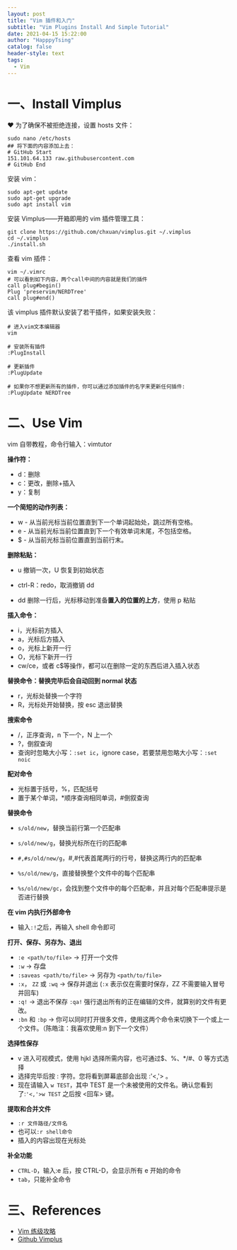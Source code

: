 ```yaml
---
layout: post
title: "Vim 插件和入门"
subtitle: "Vim Plugins Install And Simple Tutorial"
date: 2021-04-15 15:22:00
author: "HapppyTsing"
catalog: false
header-style: text
tags:
  - Vim
---
```


# 一、Install Vimplus

❤ 为了确保不被拒绝连接，设置 hosts 文件：

```shell
sudo nano /etc/hosts
## 将下面的内容添加上去：
# GitHub Start
151.101.64.133 raw.githubusercontent.com
# GitHub End
```

安装 vim：

```shell
sudo apt-get update
sudo apt-get upgrade
sudo apt install vim
```

安装 Vimplus——开箱即用的 vim 插件管理工具：

```shell
git clone https://github.com/chxuan/vimplus.git ~/.vimplus
cd ~/.vimplus
./install.sh
```

查看 vim 插件：

```shell
vim ~/.vimrc
# 可以看到如下内容，两个call中间的内容就是我们的插件
call plug#begin()
Plug 'preservim/NERDTree'
call plug#end()
```

该 vimplus 插件默认安装了若干插件，如果安装失败：

```shell
# 进入vim文本编辑器
vim

# 安装所有插件
:PlugInstall

# 更新插件
:PlugUpdate

# 如果你不想更新所有的插件，你可以通过添加插件的名字来更新任何插件:
:PlugUpdate NERDTree
```

# 二、Use Vim

vim 自带教程，命令行输入：vimtutor

**操作符：**

- d：删除
- c：更改，删除+插入
- y：复制

**一个简短的动作列表：**

- w - 从当前光标当前位置直到下一个单词起始处，跳过所有空格。
- e - 从当前光标当前位置直到下一个有效单词末尾，不包括空格。
- $ - 从当前光标当前位置直到当前行末。

**删除粘贴：**

- u 撤销一次，U 恢复到初始状态

- ctrl-R：redo，取消撤销 dd

- dd 删除一行后，光标移动到准备**置入的位置的上方**，使用 p 粘贴

**插入命令：**

- i，光标前方插入
- a，光标后方插入
- o，光标上新开一行
- O，光标下新开一行
- cw/ce，或者 c$等操作，都可以在删除一定的东西后进入插入状态

**替换命令：替换完毕后会自动回到 normal 状态**

- r，光标处替换一个字符
- R，光标处开始替换，按 esc 退出替换

**搜索命令**

- /，正序查询，n 下一个，N 上一个
- ?，倒叙查询
- 查询时忽略大小写：`:set ic`，ignore case，若要禁用忽略大小写：`:set noic`

**配对命令**

- 光标置于括号，%，匹配括号
- 置于某个单词，\*顺序查询相同单词，#倒叙查询

**替换命令**

- `s/old/new`，替换当前行第一个匹配串

- `s/old/new/g`，替换光标所在行的匹配串
- `#,#s/old/new/g`，#,#代表首尾两行的行号，替换这两行内的匹配串
- `%s/old/new/g`，直接替换整个文件中的每个匹配串
- `%s/old/new/gc`，会找到整个文件中的每个匹配串，并且对每个匹配串提示是否进行替换

**在 vim 内执行外部命令**

- 输入`:!`之后，再输入 shell 命令即可

**打开、保存、另存为、退出**

- `:e <path/to/file>` → 打开一个文件
- `:w` → 存盘
- `:saveas <path/to/file>` → 另存为 `<path/to/file>`
- `:x`， `ZZ` 或 `:wq` → 保存并退出 (`:x` 表示仅在需要时保存，ZZ 不需要输入冒号并回车)
- `:q!` → 退出不保存 `:qa!` 强行退出所有的正在编辑的文件，就算别的文件有更改。
- `:bn` 和 `:bp` → 你可以同时打开很多文件，使用这两个命令来切换下一个或上一个文件。（陈皓注：我喜欢使用:n 到下一个文件）

**选择性保存**

- v 进入可视模式，使用 hjkl 选择所需内容，也可通过$、%、\*/#、0 等方式选择
- 选择完毕后按 : 字符。您将看到屏幕底部会出现 :'<,'> 。
- 现在请输入 `w TEST`，其中 TEST 是一个未被使用的文件名。确认您看到了:`'<,'>w TEST` 之后按 <回车> 键。

**提取和合并文件**

- `:r 文件路径/文件名`
- 也可以`:r shell命令`
- 插入的内容出现在光标处

**补全功能**

- `CTRL-D`，输入:e 后，按 CTRL-D，会显示所有 e 开始的命令
- `tab`，只能补全命令

# 三、References

- [Vim 练级攻略](https://coolshell.cn/articles/5426.html)
- [Github Vimplus](https://github.com/chxuan/vimplus)
